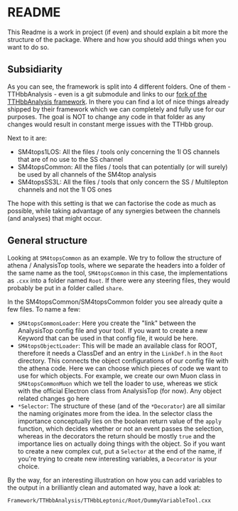 # README

This Readme is a work in project (if even) and should explain a bit more the structure of the package. Where and how you should add things when you want to do so.

## Subsidiarity

As you can see, the framework is split into 4 different folders. One of them - TTHbbAnalysis - even is a git submodule and links to our [fork of the TTHbbAnalysis framework](https://gitlab.cern.ch/atlasphys-top/xs/4tops/frameworks/TTHbbAnalysis). In there you can find a lot of nice things already shipped by their framework which we can completely and fully use for our purposes. The goal is NOT to change any code in that folder as any changes would result in constant merge issues with the TTHbb group.

Next to it are:
- SM4tops1LOS: All the files / tools only concerning the 1l OS channels that are of no use to the SS channel
- SM4topsCommon: All the files / tools that can potentially (or will surely) be used by all channels of the SM4top analysis
- SM4topsSS3L: All the files / tools that only concern the SS / Multilepton channels and not the 1l OS ones

The hope with this setting is that we can factorise the code as much as possible, while taking advantage of any synergies between the channels (and analyses) that might occur.

## General structure

Looking at `SM4topsCommon` as an example. We try to follow the structure of athena / AnalysisTop tools, where we separate the headers into a folder of the same name as the tool, `SM4topsCommon` in this case, the implementations as `.cxx` into a folder named `Root`. If there were any steering files, they would probably be put in a folder called `share`.

In the SM4topsCommon/SM4topsCommon folder you see already quite a few files. To name a few:
- `SM4topsCommonLoader`: Here you create the "link" between the AnalysisTop config file and your tool. If you want to create a new Keyword that can be used in that config file, it would be here.
- `SM4topsObjectLoader`: This will be made an available class for ROOT, therefore it needs a ClassDef and an entry in the `LinkDef.h` in the `Root` directory. This connects the object configurations of our config file with the athena code. Here we can choose which pieces of code we want to use for which objects. For example, we create our own Muon class in `SM4topsCommonMuon` which we tell the loader to use, whereas we stick with the official Electron class from AnalysisTop (for now). Any object related changes go here
- `*Selector`: The structure of these (and of the `*Decorator`) are all similar the naming originates more from the idea. In the selector class the importance conceptually lies on the boolean return value of the `apply` function, which decides whether or not an event passes the selection, whereas in the decorators the return should be mostly `true` and the importance lies on actually doing things with the object. So if you want to create a new complex cut, put a `Selector` at the end of the name, if you're trying to create new interesting variables, a `Decorator` is your choice.


By the way, for an interesting illustration on how you can add variables to the output in a brilliantly clean and automated way, have a look at:
```
Framework/TTHbbAnalysis/TTHbbLeptonic/Root/DummyVariableTool.cxx
```
